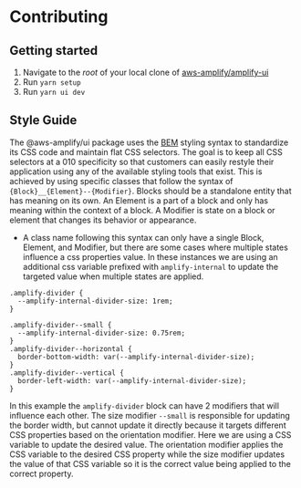 # Contributing

## Getting started

1. Navigate to the _root_ of your local clone of [aws-amplify/amplify-ui](https://github.com/aws-amplify/amplify-ui)
1. Run `yarn setup`
1. Run `yarn ui dev`

## Style Guide

The @aws-amplify/ui package uses the [BEM](http://getbem.com/) styling syntax to standardize its CSS code and maintain flat CSS selectors.  The goal is to keep all CSS selectors at a 010 specificity so that customers can easily restyle their application using any of the available styling tools that exist. This is achieved by using specific classes that follow the syntax of `{Block}__{Element}--{Modifier}`.  Blocks should be a standalone entity that has meaning on its own. An Element is a part of a block and only has meaning within the context of a block.  A Modifier is state on a block or element that changes its behavior or appearance.
- A class name following this syntax can only have a single Block, Element, and Modifier, but there are some cases where multiple states influence a css properties value.  In these instances we are using an additional css variable prefixed with `amplify-internal` to update the targeted value when multiple states are applied.
```
.amplify-divider {
  --amplify-internal-divider-size: 1rem;
}

.amplify-divider--small {
  --amplify-internal-divider-size: 0.75rem;
}
.amplify-divider--horizontal {
  border-bottom-width: var(--amplify-internal-divider-size);
}
.amplify-divider--vertical {
  border-left-width: var(--amplify-internal-divider-size);
}
```
In this example the `amplify-divider` block can have 2 modifiers that will influence each other.  The size modifier `--small` is responsible for updating the border width, but cannot update it directly because it targets different CSS properties based on the orientation modifier.  Here we are using a CSS variable to update the desired value.  The orientation modifier applies the CSS variable to the desired CSS property while the size modifier updates the value of that CSS variable so it is the correct value being applied to the correct property.